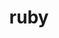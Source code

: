 ---
title: "ruby"
layout: cache
categories: [package, develop]
meta: {"versions": ["3.3.5"], "compilers": ["gcc@=7.5.0"], "oss": ["ubuntu18.04"], "platforms": ["linux"], "targets": ["x86_64_v3"], "stacks": ["build_systems", "root"], "num_specs": 5, "num_specs_by_stack": {"root": 5, "build_systems": 5}}
spec_details: [{"hash": "dmzxka7tmjecdp7yjagasoq7evyjyplp", "compiler": "gcc@=7.5.0", "versions": ["3.3.5"], "os": "ubuntu18.04", "platform": "linux", "target": "x86_64_v3", "variants": ["build_system=autotools", "~openssl", "~readline", "~yjit"], "stacks": ["root", "build_systems"], "size": "-", "tarball": "https://binaries.spack.io/develop/build_cache/linux-ubuntu18.04-x86_64_v3/gcc-7.5.0/ruby-3.3.5/linux-ubuntu18.04-x86_64_v3-gcc-7.5.0-ruby-3.3.5-dmzxka7tmjecdp7yjagasoq7evyjyplp.spack"}, {"hash": "q7irmpshw5bbdp57ek6ffbnqqhmeduvb", "compiler": "gcc@=7.5.0", "versions": ["3.3.5"], "os": "ubuntu18.04", "platform": "linux", "target": "x86_64_v3", "variants": ["build_system=autotools", "~openssl", "~readline", "~yjit"], "stacks": ["root", "build_systems"], "size": "-", "tarball": "https://binaries.spack.io/develop/build_cache/linux-ubuntu18.04-x86_64_v3/gcc-7.5.0/ruby-3.3.5/linux-ubuntu18.04-x86_64_v3-gcc-7.5.0-ruby-3.3.5-q7irmpshw5bbdp57ek6ffbnqqhmeduvb.spack"}, {"hash": "ruer6vzqy767sbsqtmxvz4vpflajgey6", "compiler": "gcc@=7.5.0", "versions": ["3.3.5"], "os": "ubuntu18.04", "platform": "linux", "target": "x86_64_v3", "variants": ["build_system=autotools", "~openssl", "~readline", "~yjit"], "stacks": ["root", "build_systems"], "size": "-", "tarball": "https://binaries.spack.io/develop/build_cache/linux-ubuntu18.04-x86_64_v3/gcc-7.5.0/ruby-3.3.5/linux-ubuntu18.04-x86_64_v3-gcc-7.5.0-ruby-3.3.5-ruer6vzqy767sbsqtmxvz4vpflajgey6.spack"}, {"hash": "xfbqzv635gjcnwmc5hagict52eafl4al", "compiler": "gcc@=7.5.0", "versions": ["3.3.5"], "os": "ubuntu18.04", "platform": "linux", "target": "x86_64_v3", "variants": ["build_system=autotools", "~openssl", "~readline", "~yjit"], "stacks": ["root", "build_systems"], "size": "-", "tarball": "https://binaries.spack.io/develop/build_cache/linux-ubuntu18.04-x86_64_v3/gcc-7.5.0/ruby-3.3.5/linux-ubuntu18.04-x86_64_v3-gcc-7.5.0-ruby-3.3.5-xfbqzv635gjcnwmc5hagict52eafl4al.spack"}, {"hash": "zvn4a226na4iqg36mtr5jcoepdlwepfw", "compiler": "gcc@=7.5.0", "versions": ["3.3.5"], "os": "ubuntu18.04", "platform": "linux", "target": "x86_64_v3", "variants": ["build_system=autotools", "~openssl", "~readline", "~yjit"], "stacks": ["root", "build_systems"], "size": "-", "tarball": "https://binaries.spack.io/develop/build_cache/linux-ubuntu18.04-x86_64_v3/gcc-7.5.0/ruby-3.3.5/linux-ubuntu18.04-x86_64_v3-gcc-7.5.0-ruby-3.3.5-zvn4a226na4iqg36mtr5jcoepdlwepfw.spack"}]
---